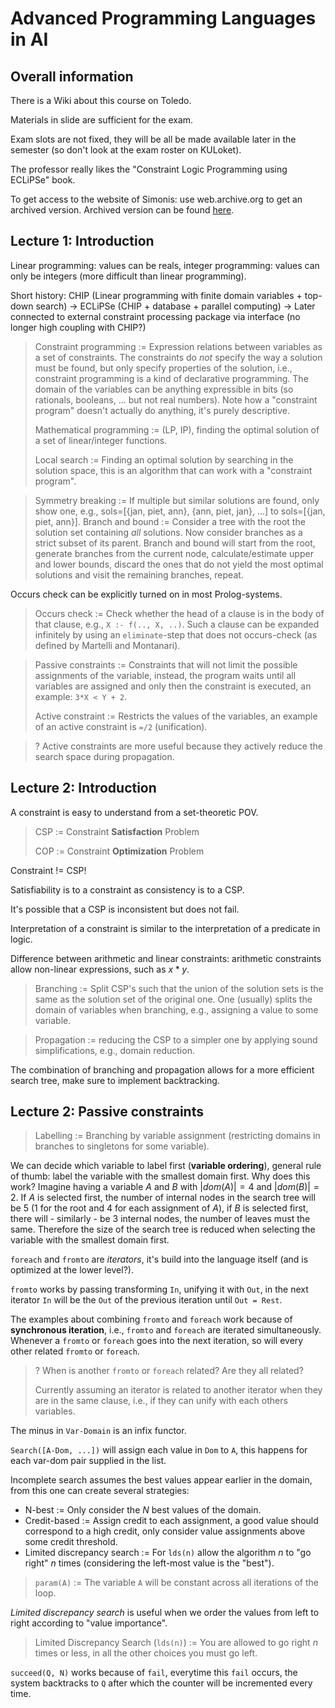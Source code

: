 Advanced Programming Languages in AI
====================================

Overall information
-------------------

There is a Wiki about this course on Toledo.

Materials in slide are sufficient for the exam.

Exam slots are not fixed, they will be all be made available later in the semester (so don't look at the exam roster on KULoket).

The professor really likes the "Constraint Logic Programming using ECLiPSe" book.

To get access to the website of Simonis: use web.archive.org to get an archived version.
Archived version can be found [here](http://web.archive.org/web/20170731071043/http://4c.ucc.ie/~hsimonis/ELearning/index.htm).

Lecture 1: Introduction
-----------------------

Linear programming: values can be reals, integer programming: values can only be integers (more difficult than linear programming).

Short history: CHIP (Linear programming with finite domain variables + top-down search) -> ECLiPSe (CHIP + database + parallel computing)
-> Later connected to external constraint processing package via interface (no longer high coupling with CHIP?)

> Constraint programming := Expression relations between variables as a set of constraints. The constraints do *not* specify the way a solution must be found,
> but only specify properties of the solution, i.e., constraint programming is a kind of declarative programming. The domain of the variables can be anything
> expressible in bits (so rationals, booleans, ... but not real numbers). Note how a "constraint program" doesn't actually do anything, it's purely descriptive.
>
> Mathematical programming := (LP, IP), finding the optimal solution of a set of linear/integer functions.
>
> Local search := Finding an optimal solution by searching in the solution space, this is an algorithm that can work with a "constraint program".

> Symmetry breaking := If multiple but similar solutions are found, only show one, e.g., sols=[{jan, piet, ann}, {ann, piet, jan}, ...] to sols=[{jan, piet, ann}].
> Branch and bound := Consider a tree with the root the solution set containing *all* solutions. Now consider branches as a strict subset of its parent. Branch and
> bound will start from the root, generate branches from the current node, calculate/estimate upper and lower bounds, discard the ones that do not yield the most
> optimal solutions and visit the remaining branches, repeat.

Occurs check can be explicitly turned on in most Prolog-systems.
> Occurs check := Check whether the head of a clause is in the body of that clause, e.g., `X :- f(.., X, ..)`. Such a clause can be expanded infinitely
by using an `eliminate`-step that does not occurs-check (as defined by Martelli and Montanari).

> Passive constraints := Constraints that will not limit the possible assignments of the variable, instead, the program waits until all variables are assigned
> and only then the constraint is executed, an example: `3*X < Y + 2`.
>
> Active constraint := Restricts the values of the variables, an example of an active constraint is `=/2` (unification).

> ? Active constraints are more useful because they actively reduce the search space during propagation.

Lecture 2: Introduction
-----------------------

A constraint is easy to understand from a set-theoretic POV.

> CSP := Constraint **Satisfaction** Problem
>
> COP := Constraint **Optimization** Problem

Constraint != CSP!

Satisfiability is to a constraint as consistency is to a CSP.

It's possible that a CSP is inconsistent but does not fail.

Interpretation of a constraint is similar to the interpretation of a predicate in logic.

Difference between arithmetic and linear constraints: arithmetic constraints allow non-linear expressions, such as $x * y$.

> Branching := Split CSP's such that the union of the solution sets is the same as the solution set of the original one.
> One (usually) splits the domain of variables when branching, e.g., assigning a value to some variable.

> Propagation := reducing the CSP to a simpler one by applying sound simplifications, e.g., domain reduction.

The combination of branching and propagation allows for a more efficient search tree, make sure to implement backtracking.

Lecture 2: Passive constraints
------------------------------

> Labelling := Branching by variable assignment (restricting domains in branches to singletons for some variable).

We can decide which variable to label first (**variable ordering**), general rule of thumb: label the variable with the smallest domain first.
Why does this work? Imagine having a variable $A$ and $B$ with $\vert dom(A) \vert = 4$ and $\vert dom(B) \vert = 2$. If $A$ is selected first, the number
of internal nodes in the search tree will be 5 (1 for the root and 4 for each assignment of $A$), if $B$ is selected first, there will - similarly -
be 3 internal nodes, the number of leaves must the same. Therefore the size of the search tree is reduced when selecting the variable with the smallest
domain first.

`foreach` and `fromto` are *iterators*, it's build into the language itself (and is optimized at the lower level?).

`fromto` works by passing transforming `In`, unifying it with `Out`, in the next iterator `In` will be the `Out` of the previous iteration until `Out = Rest`.

The examples about combining `fromto` and `foreach` work  because of **synchronous iteration**, i.e., `fromto` and `foreach` are iterated simultaneously.
Whenever a `fromto` or `foreach` goes into the next iteration, so will every other related `fromto` or `foreach`.
> ? When is another `fromto` or `foreach` related? Are they all related?
>
> Currently assuming an iterator is related to another iterator when they are in the same clause, i.e., if they can unify with each others variables.

The minus in `Var-Domain` is an infix functor.

`Search([A-Dom, ...])` will assign each value in `Dom` to `A`, this happens for each var-dom pair supplied in the list.

Incomplete search assumes the best values appear earlier in the domain, from this one can create several strategies:

- N-best := Only consider the $N$ best values of the domain.
- Credit-based := Assign credit to each assignment, a good value should correspond to a high credit, only consider value assignments above some credit threshold.
- Limited discrepancy search := For `lds(n)` allow the algorithm $n$ to "go right" $n$ times (considering the left-most value is the "best").

> `param(A)` := The variable `A` will be constant across all iterations of the loop.

*Limited discrepancy search* is useful when we order the values from left to right according to "value importance".
> Limited Discrepancy Search (`lds(n)`) := You are allowed to go right $n$ times or less, in all the other choices you must go left.

`succeed(Q, N)` works because of `fail`, everytime this `fail` occurs, the system backtracks to `Q` after which the counter will be incremented every time.